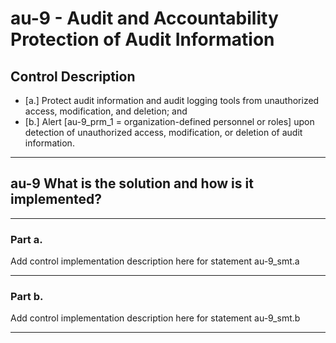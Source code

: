 # au-9 - Audit and Accountability Protection of Audit Information

## Control Description

- \[a.\] Protect audit information and audit logging tools from unauthorized access, modification, and deletion; and
- \[b.\] Alert \[au-9_prm_1 = organization-defined personnel or roles\] upon detection of unauthorized access, modification, or deletion of audit information.

______________________________________________________________________

## au-9 What is the solution and how is it implemented?

______________________________________________________________________

### Part a.

Add control implementation description here for statement au-9_smt.a

______________________________________________________________________

### Part b.

Add control implementation description here for statement au-9_smt.b

______________________________________________________________________
